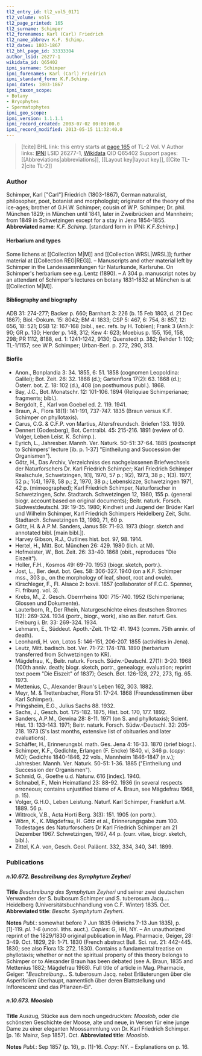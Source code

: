 ```yaml
---
tl2_entry_id: tl2_vol5_0171
tl2_volume: vol5
tl2_page_printed: 165
tl2_surname: Schimper
tl2_forenames: Karl (Carl) Friedrich
tl2_name_abbrev: K.F. Schimp.
tl2_dates: 1803-1867
tl2_bhl_page_id: 33333304
author_lsid: 26277-1
wikidata_id: Q65402
ipni_surname: Schimper
ipni_forenames: Karl (Carl) Friedrich
ipni_standard_form: K.F.Schimp.
ipni_dates: 1803-1867
ipni_taxon_scope: 
- Botany
- Bryophytes
- Spermatophytes
ipni_geo_scope: 
ipni_version: 1.1.1.1
ipni_record_created: 2003-07-02 00:00:00.0
ipni_record_modified: 2013-05-15 11:32:40.0
---
```


> [!cite] BHL link: this entry starts at [page 165](https://www.biodiversitylibrary.org/page/33333304) of TL-2 Vol. V
> Author links: [IPNI](https://www.ipni.org/a/26277-1) LSID 26277-1, [Wikidata](https://www.wikidata.org/wiki/Q65402) QID Q65402
> Support pages: [[Abbreviations|abbreviations]], [[Layout key|layout key]], [[Cite TL-2|cite TL-2]]

### Author

Schimper, Karl \["Carl"\] Friedrich (1803-1867), German naturalist, philosopher, poet, botanist and morphologist; originator of the theory of the ice-ages; brother of G.H.W. Schimper; cousin of W.P. Schimper; Dr. phil. München 1829; in München until 1841, later in Zweibrücken and Mannheim; from 1849 in Schwetzingen except for a stay in Jena 1854-1855. 
**Abbreviated name**: *K.F. Schimp.* \[standard form in IPNI: *K.F.Schimp.*\]

#### Herbarium and types

Some lichens at [[Collection M|M]] and [[Collection WRSL|WRSL]]; further material at [[Collection REG|REG]]. – Manuscripts and other material left by Schimper in the Landessammlungen für Naturkunde, Karlsruhe. On Schimper's herbarium see e.g. Lentz (1890). – A 304 p. manuscript notes by an attendant of Schimper's lectures on botany 1831-1832 at München is at [[Collection M|M]].

#### Bibliography and biography

ADB 31: 274-277; Backer p. 660; Barnhart 3: 226 (b. 15 Feb 1803, d. 21 Dec 1867); Biol.-Dokum. 15: 8042; BM 4: 1833; CSP 5: 467, 6: 754, 8: 857, 12: 656, 18: 521; DSB 12: 167-168 (bibl., sec. refs. by H. Tobien); Frank 3 (Anh.): 90; GR p. 130; Herder p. 148, 312; Kew 4: 623; Moebius p. 155, 156, 158, 298; PR 1112, 8188, ed. 1: 1241-1242, 9130; Quenstedt p. 382; Rehder 1: 102; TL-1/1157; see W.P. Schimper; Urban-Berl. p. 272, 290, 313.

#### Biofile

- Anon., Bonplandia 3: 34. 1855, 6: 51. 1858 (cognomen Leopoldina: Galilei); Bot. Zeit. 26: 32. 1868 (d.); Gartenflora 17(2): 63. 1868 (d.); Österr. bot. Z. 18: 102 (d.), 408 (on posthumous publ.). 1868.
- Bay, J.C., Bot. Monatschr. 12: 101-106. 1894 (Reliquiae Schimperianae; fragments; bibl.).
- Bergdolt, E., Karl von Goebel ed. 2. 119. 1941.
- Braun, A., Flora 18(1): 141-191, 737-747. 1835 (Braun versus K.F. Schimper on phyllotaxis).
- Carus, C.G. & C.F.P. von Martius, Altersfreundsch. Briefen 133. 1939.
- Dennert (Godesberg), Bot. Centralbl. 45: 215-216. 1891 (review of O. Volger, Leben Leist. K. Schimp.).
- Eyrich, L., Jahresber. Mannh. Ver. Naturk. 50-51: 37-64. 1885 (postscript to Schimpers' lecture \[ib. p. 1-37\] "Eintheilung and Succession der Organismen").
- Götz, H., Das Archiv, Verzeichniss des nachgelassenen Briefwechsels der Naturforschers Dr. Karl Friedrich Schimper; Karl Friedrich Schimper Realschule, Schwetzingen, 1(1\], 1970, 57 p.; 1(2), 1973, 38 p.; 1(3). 1977, 52 p.; 1(4), 1978, 58 p.; 2, 1970, 38 p.; Lebenskizze, Schwetzingen 1971, 42 p. (mimeographed); Karl Friedrich Schimper, Naturforscher in Schwetzingen, Schr. Stadtarch. Schwetzingen 12, 1980, 155 p. (general biogr. account based on original documents); Beitr. naturk. Forsch. Südwestdeutschl. 39: 19-35. 1980; Kindheit und Jugend der Brüder Karl und Wilhelm Schimper, Karl Friedrich Schimpers Heidelberg Zeit, Schr. Stadtarch. Schwetzingen 13, 1980, 71, 60 p.
- Götz, H. & A.P.M. Sanders, Janus 59: 71-93. 1973 (biogr. sketch and annotated bibl. \[main bibl.\]).
- Harvey Gibson, R.J., Outlines hist. bot. 97, 98. 1914.
- Hertel, H., Mitt. Bot. München 26: 429. 1980 (lich. at M).
- Hofmeister, W., Bot. Zeit. 26: 33-40. 1868 (obit., reproduces "Die Eiszeit").
- Holler, F.H., Kosmos 49: 69-70. 1953 (biogr. sketch, portr.).
- Jost, L., Ber. deut. bot. Ges. 58: 306-327. 1940 (on a K.F. Schimper mss., 303 p., on the morphology of leaf, shoot, root and ovule).
- Kirschleger, F., Fl. Alsace 2: lxxvii. 1857 (collaborator of F.C.C. Spenner, Fl. friburg. vol. 3).
- Krebs, M., Z. Gesch. Oberrrheins 100: 715-740. 1952 (Schimperiana; Glossen und Dokumente).
- Lauterborn, R., Der Rhein, Naturgeschichte eines deutschen Stromes 1(2): 269-324. 1934 (portr., biogr., work), also as Ber. naturf. Ges. Freiburg i. Br. 33: 269-324. 1934.
- Lehmann, E., Süddeut. Apoth.-Zeit. 11-12: 41. 1943 (comm. 75th anniv. of death).
- Leonhardi, H. von, Lotos 5: 146-151, 206-207. 1855 (activities in Jena).
- Leutz, Mitt. badisch. bot. Ver. 71-72: 174-178. 1890 (herbarium transferred from Schwetzingen to KR).
- Mägdefrau, K., Beitr. naturk. Forsch. Südw.-Deutschl. 27(1): 3-20. 1968 (100th anniv. death; biogr. sketch, portr., genealogy, evaluation; reprint text poem "Die Eiszeit" of 1837); Gesch. Bot. 126-128, 272, 273, fig. 65. 1973.
- Mettenius, C., Alexander Braun's Leben 162, 303. 1882.
- Meyr, M. & Trettenbacher, Flora 51: 17-24. 1868 (Freundesstimmen über Karl Schimper).
- Pringsheim, E.G., Julius Sachs 88. 1932.
- Sachs, J., Gesch. bot. 175-182. 1875, Hist. bot. 170, 177. 1892.
- Sanders, A.P.M., Gewina 28: 8-11. 1971 (on S. and phyllotaxis); Scient. Hist. 13: 133-143. 1971; Beitr. naturk. Forsch. Südw.-Deutschl. 32: 205-218. 1973 (S's last months, extensive list of obituaries and later evaluations).
- Schäffer, H., Erinnerungsbl. math. Ges. Jena 4: 16-33. 1870 (brief biogr.).
- Schimper, K.F., Gedichte, Erlangen (F. Encke) 1840, vi, 346 p. (*copy*: MO); Gedichte 1840-1846, 22 vols., Mannheim 1846-1847 (n.v.); Jahresber. Mannh. Ver. Naturk. 50-51: 1-36. 1885 ("Eintheilung und Succession der Organismen").
- Schmid, G., Goethe u.d. Naturw. 616 \[index\]. 1940.
- Schnabel, F., Mein Heimatland 23: 88-92. 1936 (in several respects erroneous; contains unjustified blame of A. Braun, see Mägdefrau 1968, p. 15).
- Volger, G.H.O., Leben Leistung. Naturf. Karl Schimper, Frankfurt a.M. 1889. 56 p.
- Wittrock, V.B., Acta Horti Berg. 3(3): 151. 1905 (on portr.).
- Wörn, K., K. Mägdefrau, H. Götz et al., Erinnerungsgabe zum 100. Todestages des Naturforschers Dr Karl Friedrich Schimper am 21 Dezember 1967. Schwetzingen, 1967, 44 p. (curr. vitae, biogr. sketch, bibl.).
- Zittel, K.A. von, Gesch. Geol. Paläont. 332, 334, 340, 341. 1899.

### Publications

##### n.10.672. Beschreibung des Symphytum Zeyheri

**Title**
*Beschreibung des Symphytum Zeyheri* und seiner zwei deutschen Verwandten der S. bulbosum Schimper und S. tuberosum Jacq.... Heidelberg (Universitätsbuchhandlung von C.F. Winter) 1835. Oct.
**Abbreviated title**: *Beschr. Symphytum Zeyheri*.

**Notes**
*Publ*.: somewhat before 7 Jun 1835 (Hinrichs 7-13 Jun 1835), p. \[1\]-119. *pl. 1-6* (uncol. liths. auct.). *Copies*: G, HH, NY. – An unauthorized reprint of the 1829/1830 original publication in Mag. Pharmacie, Geiger, 28: 3-49. Oct. 1829, 29: 1-71. 1830 (French abstract Bull. Sci. nat. 21: 442-445. 1830; see also Flora 13: 272. 1830). Contains a fundamental treatise on phyllotaxis; whether or not the spiritual property of this theory belongs to Schimper or to Alexander Braun has been debated (see A. Braun, 1835 and Mettenius 1882; Mägdefrau 1968). Full title of article in Mag. Pharmacie, Geiger: "*Beschreibung*... S. tuberosum Jacq. nebst Erläuterungen über die Asperifolien überhaupt, namentlich über deren Blattstellung und Inflorescenz und das Pflanzen-Ei".

##### n.10.673. Mooslob

**Title**
Auszug, Stücke aus dem noch ungedruckten: *Mooslob*, oder die schönsten Geschichte der Moose, alte und neue, in Versen für eine junge Dame zu einer eleganten Moossammlung von Dr. Karl Friedrich Schimper. \[p. 16: Mainz, Sep 1857\]. Oct.
**Abbreviated title**: *Mooslob*.

**Notes**
*Publ*.: Sep 1857 (p. 16), p. \[1\]-16. *Copy*: NY. – Explanations on p. 16.

